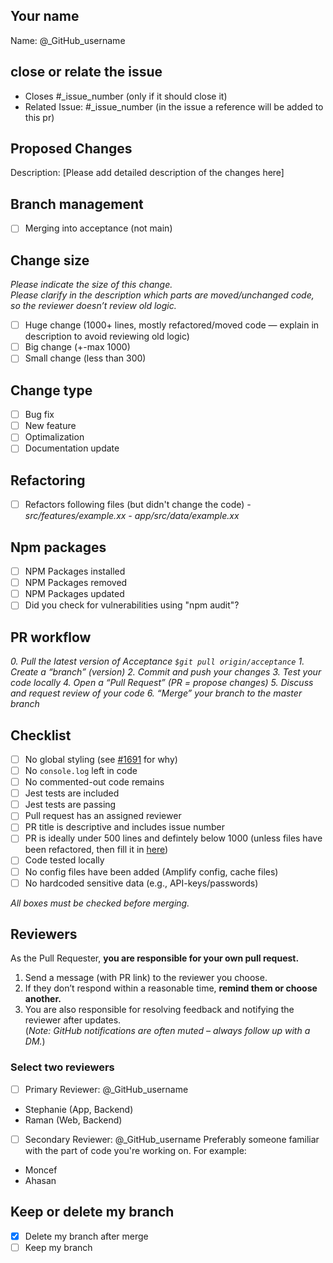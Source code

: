 ## Your name
Name: @_GitHub_username

## close or relate the issue
- Closes #_issue_number (only if it should close it)
- Related Issue: #_issue_number (in the issue a reference will be added to this pr)

## Proposed Changes
Description: [Please add detailed description of the changes here]

## Branch management
- [ ] Merging into acceptance (not main)

## Change size
_Please indicate the size of this change._  
  _Please clarify in the description which parts are moved/unchanged code, so the reviewer doesn’t review old logic._
- [ ] Huge change (1000+ lines, mostly refactored/moved code — explain in description to avoid reviewing old logic)
- [ ] Big change (+-max 1000)
- [ ] Small change (less than 300)

## Change type
- [ ] Bug fix
- [ ] New feature
- [ ] Optimalization
- [ ] Documentation update

## Refactoring
- [ ] Refactors following files (but didn't change the code)
  _- src/features/example.xx_
  _- app/src/data/example.xx_

## Npm packages 
- [ ] NPM Packages installed
- [ ] NPM Packages removed
- [ ] NPM Packages updated
- [ ] Did you check for vulnerabilities using "npm audit"?

## PR workflow
_0. Pull the latest version of *Acceptance* `$git pull origin/acceptance`_
_1. Create a “branch” (version)_
_2. Commit and push your changes_
_3. Test your code locally_
_4. Open a “Pull Request” (PR = propose changes)_
_5. Discuss and request review of your code_
_6. “Merge” your branch to the master branch_

## Checklist  
- [ ] No global styling (see [#1691](https://github.com/domits1/Domits/issues/1691) for why)  
- [ ] No `console.log` left in code  
- [ ] No commented-out code remains  
- [ ] Jest tests are included
- [ ] Jest tests are passing  
- [ ] Pull request has an assigned reviewer  
- [ ] PR title is descriptive and includes issue number  
- [ ] PR is ideally under 500 lines and defintely below 1000 (unless files have been refactored, then fill it in [here](#refactoring))
- [ ] Code tested locally  
- [ ] No config files have been added (Amplify config, cache files)
- [ ] No hardcoded sensitive data (e.g., API-keys/passwords)  

_All boxes must be checked before merging._  

## Reviewers  
As the Pull Requester, **you are responsible for your own pull request.**  
1. Send a message (with PR link) to the reviewer you choose.  
2. If they don’t respond within a reasonable time, **remind them or choose another.**  
3. You are also responsible for resolving feedback and notifying the reviewer after updates.  
(*Note: GitHub notifications are often muted – always follow up with a DM.*)  

### Select two reviewers

- [ ] Primary Reviewer: @_GitHub_username
- Stephanie (App, Backend)  
- Raman (Web, Backend)

- [ ] Secondary Reviewer: @_GitHub_username
Preferably someone familiar with the part of code you're working on. For example:  
- Moncef
- Ahasan

## Keep or delete my branch  
- [x] Delete my branch after merge  
- [ ] Keep my branch  
